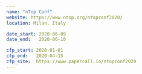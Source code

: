 ```yaml
---
name: "nTop Conf"
website: https://www.ntop.org/ntopconf2020/
location: Milan, Italy

date_start: 2020-06-09
date_end:   2020-06-10

cfp_start: 2020-01-01
cfp_end:   2020-04-15
cfp_site:  https://www.papercall.io/ntopconf2020
---
```

